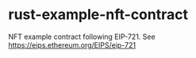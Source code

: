 # rust-example-nft-contract

NFT example contract following EIP-721. 
See https://eips.ethereum.org/EIPS/eip-721
